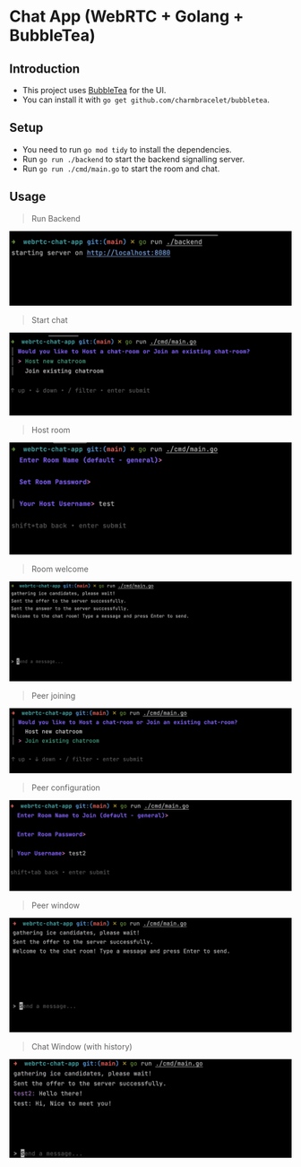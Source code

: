 # Chat App (WebRTC + Golang + BubbleTea)


## Introduction

- This project uses [BubbleTea](https://github.com/charmbracelet/bubbletea) for the UI.
- You can install it with `go get github.com/charmbracelet/bubbletea`.


## Setup

- You need to run `go mod tidy` to install the dependencies.
- Run `go run ./backend` to start the backend signalling server.
- Run `go run ./cmd/main.go` to start the room and chat.

## Usage

> Run Backend

![Backend](./assets/backend.png)

> Start chat

![Chat Init](./assets/chat-init.png)

> Host room

![Host Room](./assets/room-hosting.png)

> Room welcome

![Room Welcome](./assets/room-welcome.png)

> Peer joining

![Peer Joining](./assets/joining-room.png)

> Peer configuration

![Peer Joining](./assets/peer-setup.png)

> Peer window

![Peer Window](./assets/peer-joining.png)

> Chat Window (with history)

![Chat Window](./assets/chatting.png)